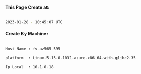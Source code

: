 
   
#### This Page Create at:

```bash

2023-01-28 - 10:45:07 UTC

```

#### Create By Machine:

```bash

Host Name : fv-az565-595

platform  : Linux-5.15.0-1031-azure-x86_64-with-glibc2.35

Ip Local  : 10.1.0.18

```

